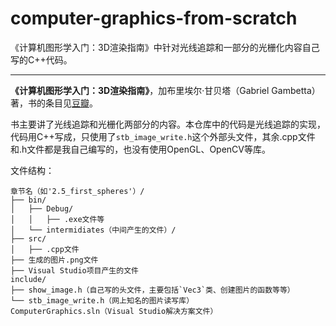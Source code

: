 # computer-graphics-from-scratch
《计算机图形学入门：3D渲染指南》中针对光线追踪和一部分的光栅化内容自己写的C++代码。

---

**《计算机图形学入门：3D渲染指南》**，加布里埃尔·甘贝塔（Gabriel Gambetta）著，书的条目见[豆瓣](https://book.douban.com/subject/35894599/?_dtcc=1)。

书主要讲了光线追踪和光栅化两部分的内容。本仓库中的代码是光线追踪的实现，代码用C++写成，只使用了`stb_image_write.h`这个外部头文件，其余.cpp文件和.h文件都是我自己编写的，也没有使用OpenGL、OpenCV等库。

文件结构：

```
章节名（如'2.5_first_spheres'）/
├── bin/
│   ├── Debug/
│   │   ├── .exe文件等
│   └── intermidiates（中间产生的文件）/
├── src/
│   ├── .cpp文件
├── 生成的图片.png文件
├── Visual Studio项目产生的文件
include/
├── show_image.h（自己写的头文件，主要包括`Vec3`类、创建图片的函数等等）
└── stb_image_write.h（网上知名的图片读写库）
ComputerGraphics.sln（Visual Studio解决方案文件）
```
